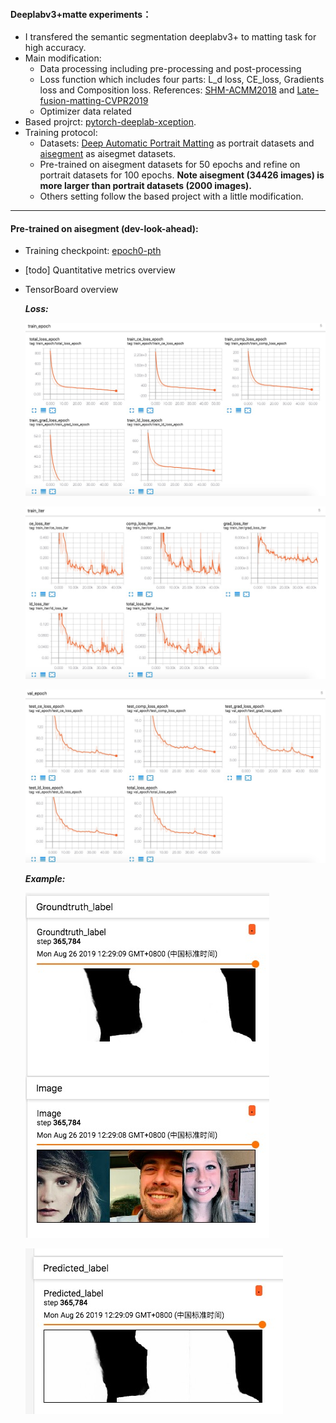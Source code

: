 #### Deeplabv3+matte experiments：

- I transfered the semantic segmentation deeplabv3+ to matting task for high accuracy.
- Main modification:
  - Data processing including pre-processing and post-processing
  - Loss function which includes four parts: L_d loss, CE_loss, Gradients loss and Composition loss. References: [SHM-ACMM2018](https://arxiv.org/abs/1809.01354) and [Late-fusion-matting-CVPR2019](http://openaccess.thecvf.com/content_CVPR_2019/html/Zhang_A_Late_Fusion_CNN_for_Digital_Matting_CVPR_2019_paper.html)
  - Optimizer data related
- Based projrct: [pytorch-deeplab-xception](https://github.com/jfzhang95/pytorch-deeplab-xception).
- Training protocol:
  - Datasets: [Deep Automatic Portrait Matting](http://xiaoyongshen.me/webpages/webpage_automatting/) as portrait datasets and [aisegment](https://github.com/aisegmentcn/matting_human_datasets) as aisegmet datasets.
  - Pre-trained on aisegment datasets for 50 epochs and refine on portrait datasets for 100 epochs. **Note aisegment (34426 images) is more larger than portrait datasets (2000 images).**
  - Others setting follow the based project with a little modification.

------

#### Pre-trained on aisegment (dev-look-ahead):

- Training checkpoint: [epoch0-pth](pe-train_exp)

- [todo] Quantitative metrics overview

- TensorBoard overview

  ***Loss:***

  ![train-epoch](pic/train-epoch.png)

  ![train-iter](pic/train-iter.png)

  ![val-epoch](pic/val-epoch.png)

  ***Example:***

  ![example-1](pic/example-1.png)

  ![example-2](pic/example-2.png)

  
